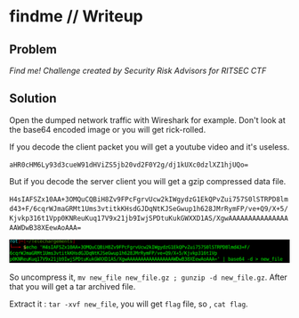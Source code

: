 # findme // Writeup

## Problem

*Find me! Challenge created by Security Risk Advisors for RITSEC CTF*

## Solution

Open the dumped network traffic with Wireshark for example. Don't look at the base64 encoded image or you will get rick-rolled.

If you decode the client packet you will get a youtube video and it's useless.

`aHR0cHM6Ly93d3cueW91dHViZS5jb20vd2F0Y2g/dj1kUXc0dzlXZ1hjUQo=`

But if you decode the server client you will get a gzip compressed data file.

`H4sIAFSZx10AA+3OMQuCQBiH8Zv9FPcFgrvUcw2kIWgydzG1EkQPvZui757S0lSTRPD8lmd43+F/6cqrWJmaGRMt1Ums3vtitkKHsdGJDqNtKJSeGwup1h628JMrRymFP/ve+Q9/X+5/Kjvkp316t1Vpp0KNReuKuq17V9x21jb9IwjSPDtuKukGWXXD1AS/XgwAAAAAAAAAAAAAAAAAWDwB38XEewAoAAA=`

![first](./images/first.png)

So uncompress it, `mv new_file new_file.gz ; gunzip -d new_file.gz`. After that you will get a tar archived file.

Extract it : `tar -xvf new_file`, you will get `flag` file, so , `cat flag`.
